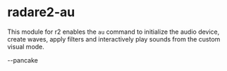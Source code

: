 radare2-au
==========

This module for r2 enables the `au` command to initialize the
audio device, create waves, apply filters and interactively
play sounds from the custom visual mode.

--pancake
